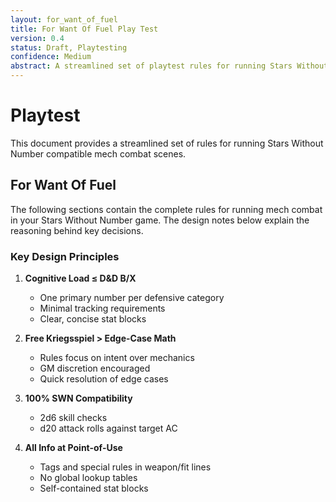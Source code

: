 ```yaml
---
layout: for_want_of_fuel
title: For Want Of Fuel Play Test
version: 0.4
status: Draft, Playtesting
confidence: Medium
abstract: A streamlined set of playtest rules for running Stars Without Number compatible mech combat scenes, focusing on quick play and minimal tracking.
---
```


# Playtest

This document provides a streamlined set of rules for running Stars Without Number compatible mech combat scenes.

## For Want Of Fuel

The following sections contain the complete rules for running mech combat in your Stars Without Number game. The design notes below explain the reasoning behind key decisions.

### Key Design Principles

1. **Cognitive Load ≤ D&D B/X**
   - One primary number per defensive category
   - Minimal tracking requirements
   - Clear, concise stat blocks

2. **Free Kriegsspiel > Edge-Case Math**
   - Rules focus on intent over mechanics
   - GM discretion encouraged
   - Quick resolution of edge cases

3. **100% SWN Compatibility**
   - 2d6 skill checks
   - d20 attack rolls against target AC

4. **All Info at Point-of-Use**
   - Tags and special rules in weapon/fit lines
   - No global lookup tables
   - Self-contained stat blocks
